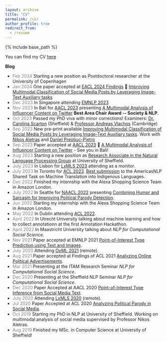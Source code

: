 ```yaml
---
layout: archive
title: "CV"
permalink: /cv/
author_profile: true
redirect_from:
  - /resume
---
```


{% include base_path %}

You can find my CV [here](https://danaesavi.github.io/files/CV_Danae.pdf)

__Blog__
- <span style="color:gray;">Feb 2024</span> Starting a new position as Postdoctoral researcher at the University of Copenhagen
- <span style="color:gray;">Jan 2024</span> One paper accepted at [EACL 2024 Findings](https://2024.eacl.org/) 🌟 [Improving Multimodal Classification of Social Media Posts by Leveraging Image-Text Auxiliary tasks](https://arxiv.org/abs/2309.07794)
- <span style="color:gray;">Dec 2023</span> In Singapore attending [EMNLP 2023](https://2023.emnlp.org/)
- <span style="color:gray;">Nov 2023</span> In Bali for [AACL 2023](http://www.ijcnlp-aacl2023.org/) presenting [A Multimodal Analysis of Influencer Content on Twitter](http://www.afnlp.org/conferences/ijcnlp2023/proceedings/main-long/cdrom/pdf/2023.ijcnlp-long.15.pdf) **Best Area Chair Award -- Society & NLP**.
- <span style="color:gray;">Oct 2023</span> Passed my PhD viva with minor corrections! Examiners: [Dr. Carolina Scarton](https://www.sheffield.ac.uk/dcs/people/academic/carolina-scarton) (Sheffield) & [Professor Andreas Vlachos](https://www.cst.cam.ac.uk/people/av308) (Cambridge)
- <span style="color:gray;">Sep 2023</span> New pre-print available [Improving Multimodal Classification of Social Media Posts by Leveraging Image-Text Auxiliary tasks](https://arxiv.org/abs/2309.07794). Work with [Nikos Aletras](https://nikosaletras.com/) and [Daniel Preoţiuc-Pietro](https://www.preotiuc.ro/)
- <span style="color:gray;">Sep 2023</span> Paper accepted at [AACL 2023](http://www.ijcnlp-aacl2023.org/) 🌟 [A Multimodal Analysis of Influencer Content on Twitter](https://arxiv.org/pdf/2309.03064.pdf) - See you in Bali! 
- <span style="color:gray;">Aug 2023</span> Starting a new position as [Research Associate in the Natural Language Processing Group](https://nikosaletras.com/team/) at University of Sheffield.
- <span style="color:gray;">July 2023</span> In Lisbon for [LxMLS 2023](http://lxmls.it.pt/2023/) attending as a monitor.
- <span style="color:gray;">July 2023</span> In Toronto for [ACL 2023](https://2023.aclweb.org/). [Best submission](https://aclanthology.org/2023.americasnlp-1.21/) to the AmericasNLP Shared Task on Machine Translation into Indigenous Languages.
- <span style="color:gray;">Dec 2022</span> Finished my internship with the Alexa Shopping Science Team in Amazon London.
- <span style="color:gray;">July 2022</span> In Seattle for [NAACL 2022](https://2022.naacl.org/) presenting [Combining Humor and Sarcasm for Improving Political Parody Detection](https://aclanthology.org/2022.naacl-main.131/).
- <span style="color:gray;">Jun 2022</span> Starting my internship with the Alexa Shopping Science Team in Amazon London.
- <span style="color:gray;">May 2022</span> In Dublin attending [ACL 2022](https://www.2022.aclweb.org/).
- <span style="color:gray;">April 2022</span> In Utrecht University talking about machine learning and how to collect annotationn at the first Annotation Hackathon. 
- <span style="color:gray;">April 2022</span> In Maastricht University talking about _NLP for Computational Social Science_.
- <span style="color:gray;">Nov 2021</span> Paper accepted at EMNLP 2021 [Point-of-Interest Type Prediction using Text and Images](https://aclanthology.org/2021.emnlp-main.614/).
- <span style="color:gray;">July 2020</span> Attending [OxML 2021](https://www.oxfordml.school/oxml2021) (remote).
- <span style="color:gray;">Aug 2021</span> Paper accepted at Findings of ACL 2021 [Analyzing Online Political Advertisements](https://aclanthology.org/2021.findings-acl.321/).
- <span style="color:gray;">Mar 2021</span> Presenting at the ITAM Research Seminar _NLP for Computational Social Science_.
- <span style="color:gray;">Dec 2020</span> Presenting at the Sheffield NLP Seminar _NLP for Computational Social Science_.
- <span style="color:gray;">Dec 2020</span> Paper Accepted at AACL 2020 [Point-of-Interest Type Inference from Social Media Text](https://aclanthology.org/2020.aacl-main.80/).
- <span style="color:gray;">July 2020</span> Attending [LxMLS 2020](http://lxmls.it.pt/2020/) (remote).
- <span style="color:gray;">Jul 2020</span> Paper Accepted at ACL 2020 [Analyzing Political Parody in Social Media](https://aclanthology.org/2020.acl-main.403/).
- <span style="color:gray;">Oct 2019</span> Starting my PhD in NLP at University of Sheffield. Working on multimodal analysis of social media supervised by Professor Nikos Aletras.
- <span style="color:gray;">Aug 2019</span> Finished my MSc. in Computer Science at University of Sheffield!
 
